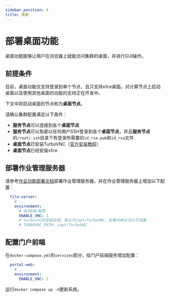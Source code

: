 ```yaml
---
sidebar_position: 4
title: 桌面
---
```


# 部署桌面功能

桌面功能能够让用户在浏览器上就能访问集群的桌面，并进行GUI操作。

## 前提条件

目前，桌面功能仅支持登录到单个节点，且只支持xfce桌面。对计算节点上启动桌面以及使用其他桌面的功能的支持正在开发中。

下文中将启动桌面的节点称为**桌面节点**。

请确认集群配置满足以下条件：

- **服务节点**可以连接到各个**桌面节点**
- **服务节点**可以免密以任何用户SSH登录到各个**桌面节点**，并且**服务节点**的`/root/.ssh`目录下有登录所需要的`id_rsa.pub`和`id_rsa`文件
- **桌面节点**已安装TurboVNC（[官方安装教程](https://turbovnc.org/Downloads/YUM)）
- **桌面节点**已经安装xfce

## 部署作业管理服务器

请参考[作业功能部署文档](./jobs.mdx#部署file-server-slurm)部署作业管理服务器，并在作业管理服务器上增加以下配置：

```yml title=docker-compose.yml
  file-server:
    # ...
    environment:
      # 启动VNC服务
      ENABLE_VNC: 1
      # turbovnc的安装目录。默认为/opt/TurboVNC，如果为默认可以不设置
      # TURBOVNC_PATH: /opt/TurboVNC
```

## 配置门户前端

在`docker-compose.yml`的`services`部分，给门户前端服务增加配置：

```yml title=docker-compose.yml
  portal-web:
    # ...
    environment:
      ENABLE_VNC: 1
```

运行`docker compose up -d`更新系统。
